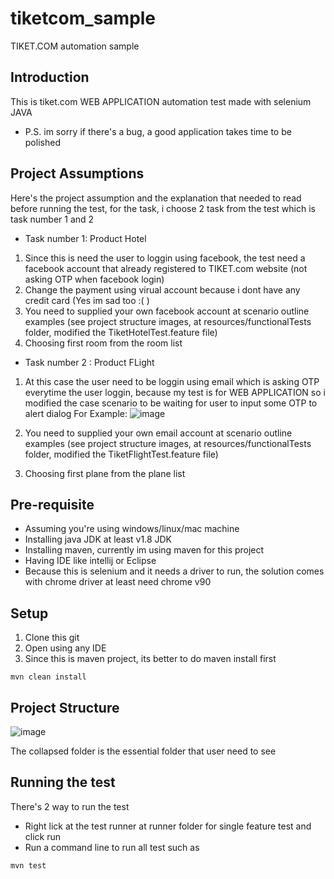 # tiketcom_sample
TIKET.COM automation sample

## Introduction

This is tiket.com WEB APPLICATION automation test made with selenium JAVA
* P.S. im sorry if there's a bug, a good application takes time to be polished

## Project Assumptions 
Here's the project assumption and the explanation that needed to read before running the test, for the task, i choose 2 task from the test which is task number 1 and 2
* Task number 1: Product Hotel
 1. Since this is need the user to loggin using facebook, the test need a facebook account that already registered to TIKET.com website (not asking OTP when facebook login)
 2. Change the payment using virual account because i dont have any credit card (Yes im sad too :( )
 3. You need to supplied your own facebook account at scenario outline examples (see project structure images, at resources/functionalTests folder, modified the TiketHotelTest.feature file) 
 4. Choosing first room from the room list
 
* Task number 2 : Product FLight
 1. At this case the user need to be loggin using email which is asking OTP everytime the user loggin, because my test is for WEB APPLICATION so i modified the case scenario to be waiting for user to input some OTP to alert dialog
 For Example:
 ![image](https://user-images.githubusercontent.com/12995106/120131546-d84b6c00-c1f2-11eb-9d4e-deb453838f7c.png)

 2. You need to supplied your own email account at scenario outline examples (see project structure images, at resources/functionalTests folder, modified the TiketFlightTest.feature file) 
 3. Choosing first plane from the plane list

## Pre-requisite

* Assuming you're using windows/linux/mac machine
* Installing java JDK at least v1.8 JDK
* Installing maven, currently im using maven for this project
* Having IDE like intellij or Eclipse 
* Because this is selenium and it needs a driver to run, the solution comes with chrome driver at least need chrome v90

## Setup

1. Clone this git
2. Open using any IDE
3. Since this is maven project, its better to do maven install first
```
mvn clean install
```


## Project Structure
![image](https://user-images.githubusercontent.com/12995106/120130799-455e0200-c1f1-11eb-9b7f-5186009441e0.png)

The collapsed folder is the essential folder that user need to see

## Running the test
There's 2 way to run the test
* Right lick at the test runner at runner folder for single feature test and click run
* Run a command line to run all test such as
 ```
mvn test 
```
